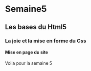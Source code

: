 # Semaine5
## Les bases du Html5

### La joie et la mise en forme du Css

#### Mise en page du site 

Voila pour la semaine 5

